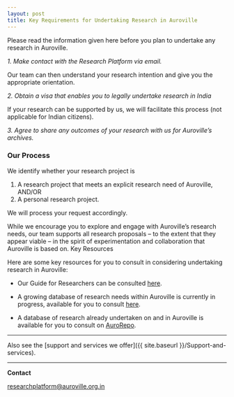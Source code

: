 ```yaml
---
layout: post
title: Key Requirements for Undertaking Research in Auroville
---
```


Please read the information given here before you plan to undertake any research in Auroville.

*1. Make contact with the Research Platform via email.*

Our team can then understand your research intention and give you the appropriate orientation.

*2. Obtain a visa that enables you to legally undertake research in India*

If your research can be supported by us, we will facilitate this process (not applicable for Indian citizens).

*3. Agree to share any outcomes of your research with us for Auroville’s archives.*

### Our Process

We identify whether your research project is

1. A research project that meets an explicit research need of Auroville, AND/OR
2. A personal research project.

We will process your request accordingly.

While we encourage you to explore and engage with Auroville’s research needs, our team supports all research proposals – to the extent that they appear viable – in the spirit of experimentation and collaboration that Auroville is based on.
Key Resources

Here are some key resources for you to consult in considering undertaking research in Auroville:

- Our Guide for Researchers can be consulted [here](https://google.com).

- A growing database of research needs within Auroville is currently in progress, available for you to consult [here](http://auroville-learning.net/what-you-can-do/research/).

- A database of research already undertaken on and in Auroville is available for you to consult on [AuroRepo](https://aurorepo.in).

---

Also see the [support and services we offer]({{ site.baseurl }}/Support-and-services).

---

**Contact**

<a href="mailto:researchplatform@auroville.org.in">researchplatform@auroville.org.in</a>
